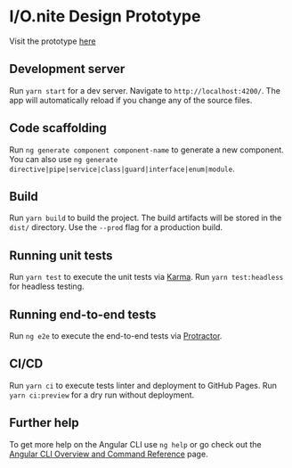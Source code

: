 # I/O.nite Design Prototype

Visit the prototype [here](https://tino-tg.github.io/ionite-prototype/)

## Development server

Run `yarn start` for a dev server. Navigate to `http://localhost:4200/`. The app will automatically reload if you change any of the source files.

## Code scaffolding

Run `ng generate component component-name` to generate a new component. You can also use `ng generate directive|pipe|service|class|guard|interface|enum|module`.

## Build

Run `yarn build` to build the project. The build artifacts will be stored in the `dist/` directory. Use the `--prod` flag for a production build.

## Running unit tests

Run `yarn test` to execute the unit tests via [Karma](https://karma-runner.github.io). Run `yarn test:headless` for headless testing.

## Running end-to-end tests

Run `ng e2e` to execute the end-to-end tests via [Protractor](http://www.protractortest.org/).

## CI/CD

Run `yarn ci` to execute tests linter and deployment to GitHub Pages. Run `yarn ci:preview` for  a dry run without deployment.


## Further help

To get more help on the Angular CLI use `ng help` or go check out the [Angular CLI Overview and Command Reference](https://angular.io/cli) page.
